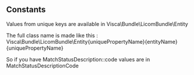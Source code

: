 ## Constants

Values from unique keys are available in Visca\Bundle\LicomBundle\Entity

The full class name is made like this : 
Visca\Bundle\LicomBundle\Entity\{uniquePropertyName}\{entityName}{uniquePropertyName}

So if you have MatchStatusDescription::code values are in MatchStatusDescriptionCode